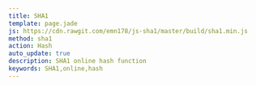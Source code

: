 ```yaml
---
title: SHA1
template: page.jade
js: https://cdn.rawgit.com/emn178/js-sha1/master/build/sha1.min.js
method: sha1
action: Hash
auto_update: true
description: SHA1 online hash function
keywords: SHA1,online,hash
---
```

